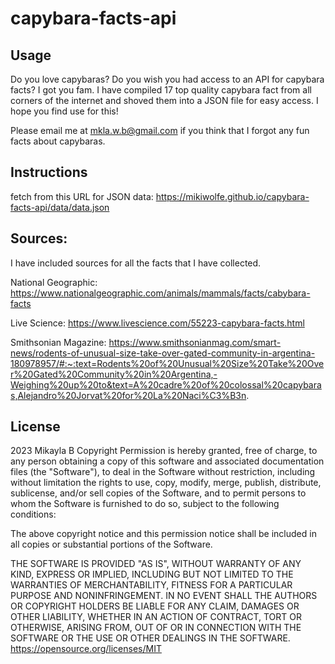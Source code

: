 # capybara-facts-api

## Usage
Do you love capybaras? Do you wish you had access to an API for capybara facts? I got you fam. I have compiled 17 top quality capybara fact from all corners of the internet and shoved them into a JSON file for easy access.  I hope you find use for this! 

Please email me at mkla.w.b@gmail.com if you think that I forgot any fun facts about capybaras. 
## Instructions  
fetch from this URL for JSON data: 
https://mikiwolfe.github.io/capybara-facts-api/data/data.json

## Sources: 

I have included sources for all the facts that I have collected. 


National Geographic: https://www.nationalgeographic.com/animals/mammals/facts/cabybara-facts

Live Science: https://www.livescience.com/55223-capybara-facts.html

Smithsonian Magazine: https://www.smithsonianmag.com/smart-news/rodents-of-unusual-size-take-over-gated-community-in-argentina-180978957/#:~:text=Rodents%20of%20Unusual%20Size%20Take%20Over%20Gated%20Community%20in%20Argentina,-Weighing%20up%20to&text=A%20cadre%20of%20colossal%20capybaras,Alejandro%20Jorvat%20for%20La%20Naci%C3%B3n.

## License  

2023 Mikayla B
Copyright Permission is hereby granted, free of charge, 
to any person obtaining a copy of this software and associated documentation files (the "Software"), to deal in 
the Software without restriction, including without limitation the rights to use, copy, modify, merge, publish, 
distribute, sublicense, and/or sell 
copies of the Software, and to permit persons to whom the Software is furnished to do so, 
subject to the following conditions:

The above copyright notice and this permission notice shall be included in all copies or substantial 
portions of the Software.

THE SOFTWARE IS PROVIDED "AS IS", WITHOUT WARRANTY OF ANY KIND, EXPRESS OR IMPLIED, INCLUDING BUT NOT LIMITED TO 
THE WARRANTIES OF MERCHANTABILITY, FITNESS FOR A PARTICULAR PURPOSE AND NONINFRINGEMENT. IN NO EVENT SHALL THE 
AUTHORS OR COPYRIGHT HOLDERS BE LIABLE FOR ANY CLAIM, DAMAGES OR OTHER LIABILITY, WHETHER IN AN ACTION OF CONTRACT, 
TORT OR OTHERWISE, ARISING FROM, OUT OF OR IN CONNECTION WITH THE SOFTWARE OR THE USE OR OTHER DEALINGS IN THE 
SOFTWARE.
https://opensource.org/licenses/MIT

